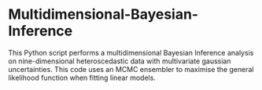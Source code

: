 # Multidimensional-Bayesian-Inference

This Python script performs a multidimensional Bayesian Inference analysis on nine-dimensional heteroscedastic data with multivariate gaussian uncertainties. This code uses an MCMC ensembler to maximise the general likelihood function when fitting linear models.
